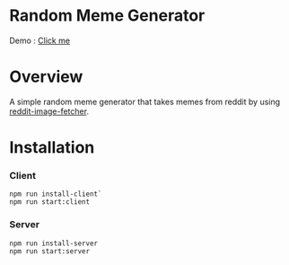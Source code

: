 # Random Meme Generator

Demo : [Click me](https://meme-generator-angular.herokuapp.com/)

# Overview 

A simple random meme generator that takes memes from reddit by using [reddit-image-fetcher](https://github.com/arifszn/reddit-image-fetcher).

# Installation 

### Client

```
npm run install-client`
npm run start:client
```

### Server

```
npm run install-server
npm run start:server
```

